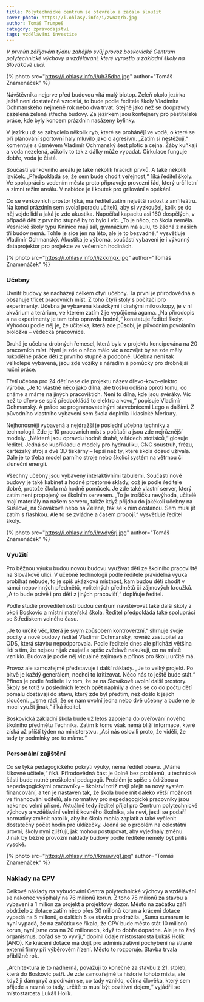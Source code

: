```yaml
---
title: Polytechnické centrum se otevřelo a začalo sloužit
cover-photo: https://i.ohlasy.info/i/zwnzqrb.jpg
author: Tomáš Trumpeš
category: zpravodajství
tags: vzdělávání investice
---
```


*V prvním zářijovém týdnu zahájilo svůj provoz boskovické Centrum polytechnické výchovy a vzdělávání, které vyrostlo u základní školy na Slovákově ulici.*

{% photo src="https://i.ohlasy.info/i/uh35dho.jpg" author="Tomáš Znamenáček" %}

Návštěvníka nejprve před budovou vítá malý biotop. Zeleň okolo jezírka ještě není dostatečně vzrostlá, to bude podle ředitele školy Vladimíra Ochmanského nejméně rok nebo dva trvat. Stejně jako než se doopravdy zazelená zelená střecha budovy. Za jezírkem jsou kontejnery pro pěstitelské práce, kde byly koncem prázdnin nasázeny bylinky.

V jezírku už se zabydlelo několik ryb, které se prohánějí ve vodě, o které se při plánování sportovní haly mluvilo jako o agresivní. „Zatím si nestěžují,“ komentuje s úsměvem Vladimír Ochmanský šest plotic a cejna. Žáby kuňkají a voda nezelená, ačkoliv to tak z dálky může vypadat. Cirkulace funguje dobře, voda je čistá.

Součástí venkovního areálu je také několik hracích prvků. A také několik laviček. „Předpokládá se, že sem bude chodit veřejnost,“ říká ředitel školy. Ve spolupráci s vedením města proto připravuje provozní řád, který určí letní a zimní režim areálu. V nabídce je i koutek pro grilování a opékání. 

Co se venkovních prostor týká, má ředitel zatím největší radost z amfiteátru. Na konci prázdnin sem svolal poradu učitelů, aby si vyzkoušel, kolik se do něj vejde lidí a jaká je zde akustika. Napočítal kapacitu asi 160 dospělých, v případě dětí z prvního stupně by to bylo i víc. „To je něco, co škola neměla. Vesnické školy typu Knínice mají sál, gymnázium má aulu, to žádná z našich tří budov nemá. Tohle je sice jen na léto, ale je to bezvadné,“ vysvětluje Vladimír Ochmanský. Akustika je výborná, součástí vybavení je i výkonný dataprojektor pro projekce ve večerních hodinách.

{% photo src="https://i.ohlasy.info/i/izkkmgx.jpg" author="Tomáš Znamenáček" %}

### Učebny

Uvnitř budovy se nacházejí celkem čtyři učebny. Ta první je přírodovědná a obsahuje třicet pracovních míst. Z toho čtyři stoly s počítači pro experimenty. Učebna je vybavena klasickými i drahými mikroskopy, je v ní akvárium a terárium, ve kterém zatím žije vypůjčená agama. „Na přírodopis a na experimenty je tam toho opravdu hodně,“ konstatuje ředitel školy. Výhodou podle něj je, že učitelka, která zde působí, je původním povoláním bioložka – vědecká pracovnice. 

Druhá je učebna drobných řemesel, která byla v projektu koncipována na 20 pracovních míst. Nyní je zde o něco málo víc a rozvíjet by se zde měly rukodělné práce dětí z prvního stupně a podobně. Učebna není tak velkolepě vybavená, jsou zde vozíky s nářadím a pomůcky pro drobnější ruční práce. 

Třetí učebna pro 24 dětí nese dle projektu název dřevo-kovo-elektro výroba. „Je to vlastně něco jako dílna, ale trošku odlišná oproti tomu, co známe a máme na jiných pracovištích. Není to dílna, kde jsou svěráky. Víc než to dřevo se spíš předpokládá to elektro a kovo,“ popisuje Vladimír Ochmanský. A práce se programovatelnými stavebnicemi Lego a dalšími. Z původního vlastního vybavení sem škola doplnila i klasické Merkury. 

Nejhonosněji vybavená a nejdražší je poslední učebna techniky a technologií. Zde je 10 pracovních míst s počítači a jsou zde nejrůznější modely. „Některé jsou opravdu hodně drahé, v řádech stotisíců,“ glosuje ředitel. Jedná se kupříkladu o modely pro hydrauliku, CNC soustruh, frézu, kartézský stroj a dvě 3D tiskárny – lepší než ty, které škola dosud užívala. Dále je to třeba model parního stroje nebo školící systém na větrnou či sluneční energii. 

Všechny učebny jsou vybaveny interaktivními tabulemi. Součástí nové budovy je také kabinet a hodně prostorné sklady, což je podle ředitele dobré, protože škola má hodně pomůcek. Je zde také vlastní server, který zatím není propojený se školním serverem. „To je trošičku nevýhoda, učitelé mají materiály na našem serveru, takže když přijdou do jakékoli učebny na Sušilově, na Slovákově nebo na Zelené, tak se k nim dostanou. Sem musí jít zatím s flashkou. Ale to se zvládne a časem propojí,“ vysvětluje ředitel školy.

{% photo src="https://i.ohlasy.info/i/rwdy6rj.jpg" author="Tomáš Znamenáček" %}

### Využití

Pro běžnou výuku budou novou budovu využívat děti ze školního pracoviště na Slovákově ulici. V učebně technologií podle ředitele pravidelná výuka probíhat nebude, to je spíš ukázková místnost, kam budou děti chodit v rámci nepovinných předmětů, volitelných předmětů či zájmových kroužků. „A to bude právě i pro děti z jiných pracovišť,“ doplňuje ředitel. 

Podle studie proveditelnosti budou centrum navštěvovat také další školy z okolí Boskovic a místní mateřská škola. Ředitel předpokládá také spolupráci se Střediskem volného času.

„Je to určitě věc, která je svým způsobem kontroverzní,“ shrnuje svoje pocity z nové budovy ředitel Vladimír Ochmanský, rovněž zastupitel za ODS, která stavbu nepodporovala. Podle ředitele dnes ale přichází většina lidí s tím, že nejsou nijak zaujatí a spíše zvědavě nakukují, co na místě vzniklo. Budova je podle něj vizuálně zajímavá a přínos pro školu určitě má. 

Provoz ale samozřejmě představuje i další náklady. „Je to velký projekt. Po bitvě je každý generálem, nechci to kritizovat. Něco nás to ještě bude stát.“ Přínos je podle ředitele i v tom, že se na Slovákově uvolní další prostory. Školy se totiž v posledních letech opět naplnily a dnes se co do počtu dětí pomalu dostávají do stavu, který zde byl předtím, než došlo k jejich sloučení. „Jsme rádi, že se nám uvolní jedna nebo dvě učebny a budeme je moci využít jinak,“ říká ředitel.

Boskovická základní škola bude už letos zapojena do ověřování nového školního předmětu Technika. Zatím k tomu však nemá bliží informace, které získá až příští týden na ministerstvu. „Asi nás oslovili proto, že viděli, že tady ty podmínky pro to máme.“

### Personální zajištění

Co se týká pedagogického pokrytí výuky, nemá ředitel obavu. „Máme šikovné učitele,“ říká. Přírodovědná část je úplně bez problémů, u technické části bude nutné proškolení pedagogů. Problém je spíše s údržbou a nepedagogickými pracovníky – školství totiž mají přejít na nový systém financování, a ten je nastaven tak, že škola bude mít daleko větší možnosti ve financování učitelů, ale normativy pro nepedagogické pracovníky jsou nakonec velmi přísné. Aktuálně tedy ředitel přijal pro Centrum polytechnické výchovy a vzdělávání velmi šikovného školníka, ale neví, jestli se podaří normativy změnit natolik, aby ho škola mohla zaplatit a také vyčlenit dostatečný počet hodin pro uklízečky. Jedná se o problém na celostátní úrovni, školy nyní zjišťují, jak mohou postupovat, aby vyjednaly změnu. Jinak by běžné provozní náklady budovy podle ředitele neměly být příliš vysoké.

{% photo src="https://i.ohlasy.info/i/kmuwvg1.jpg" author="Tomáš Znamenáček" %}

### Náklady na CPV

Celkové náklady na vybudování Centra polytechnické výchovy a vzdělávání se nakonec vyšplhaly na 76 milionů korun. Z toho 75 milionů za stavbu a vybavení a 1 milion za projekt a projektový dozor. Město na začátku září obdrželo z dotace zatím něco přes 30 milionů korun a krácení dotace vypadá na 5 milionů, o dalších 5 se stavba prodražila. „Suma sumárum to nyní vypadá, že na začátku se říkalo, že CPV bude město stát 10 milionů korun, nyní jsme cca na 20 milionech, když to dobře dopadne. Ale je to živý organismus, pořád se to vyvíjí,“ doplnil údaje místostarosta Lukáš Holík (ANO). Ke krácení dotace má dojít pro administrativní pochybení na straně externí firmy při výběrovém řízení. Město to rozporuje. Stavba trvala přibližně rok.

„Architektura je to nádherná, považuji to konečně za stavbu z 21. století, která do Boskovic patří. Je zde samozřejmě ta historie tohoto místa, ale když ji dám pryč a podívám se, co tady vzniklo, očima člověka, který sem přijede a nezná to tady, určitě to musí být pozitivní dojem,“ vyjádřil se místostarosta Lukáš Holík.
